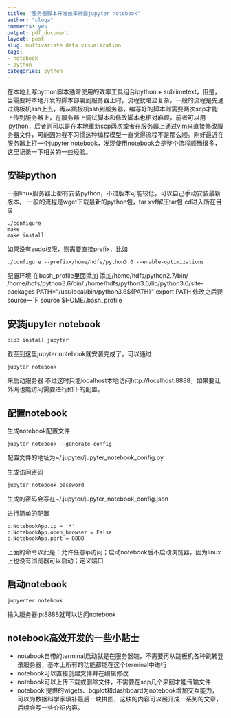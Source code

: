 ```yaml
---
title: "服务器脚本开发效率神器jupyter notebook"
author: "cloga"
comments: yes
output: pdf_document
layout: post
slug: multivariate data visualization
tags:
- notebook
- python
categories: python
---
```


在本地上写python脚本通常使用的效率工具组合ipython + sublimetext，但是，当需要将本地开发的脚本部署到服务器上时，流程就略显复杂，一般的流程是先通过跳板机ssh上去，再从跳板机ssh到服务器，编写好的脚本则需要两次scp才能上传到服务器上，在服务器上调试脚本和修改脚本也相对麻烦，前者可以用ipython，后者则可以是在本地重新scp两次或者在服务器上通过vim来直接修改服务器文件，可能因为我不习惯这种编程模型一直觉得流程不是那么顺。刚好最近在服务器上打一个jupyter notebook，发现使用notebook会是整个流程顺畅很多，这里记录一下相关的一些经验。

## 安装python

一般linux服务器上都有安装python，不过版本可能较低，可以自己手动安装最新版本。
一般的流程是wget下载最新的python包，tar xvf解压tar包
cd进入所在目录
```shh
./configure
make
make install
```

如果没有sudo权限，则需要直接prefix，比如
```shh
./configure --prefix=/home/hdfs/python3.6 --enable-optimizations
```

配置环境
在bash_profile里面添加
添加/home/hdfs/python2.7/bin/
/home/hdfs/python3.6/bin/:/home/hdfs/python3.6/lib/python3.6/site-packages
PATH="/usr/local/bin/python3.6${PATH}"
export PATH
修改之后要source一下
source $HOME/.bash_profile

## 安装jupyter notebook
```
pip3 install jupyter
```

截至到这里jupyter notebook就安装完成了，可以通过
```
jupyter notebook
```
来启动服务器
不过这时只能localhost本地访问http://localhost:8888，如果要让外网也能访问需要进行如下的配置。

## 配置notebook

生成notebook配置文件
```
jupyter notebook --generate-config
```

配置文件的地址为~/.jupyter/jupyter_notebook_config.py

生成访问密码
```
jupyter notebook password
```

生成的密码会写在~/.jupyter/jupyter_notebook_config.json

进行简单的配置
```
c.NotebookApp.ip = '*'
c.NotebookApp.open_browser = False
c.NotebookApp.port = 8888
```
上面的命令以此是：允许任意ip访问；启动notebook后不启动浏览器，因为linux上也没有浏览器可以启动；定义端口

## 启动notebook

```
jupyerter notebook
```

输入服务器ip:8888就可以访问notebook

## notebook高效开发的一些小贴士

- notebook自带的terminal启动就是在服务器端，不需要再从跳板机各种跳转登录服务器，基本上所有的功能都能在这个terminal中进行
- notebook可以直接创建文件并在编辑修改
- notebook可以上传下载或删除文件，不需要在scp几个来回才能传输文件
- notebook 提供的wigets、bqplot和dashboard为notebook增加交互能力，可以为数据科学家填补最后一块拼图，这块的内容可以展开成一系列的文章，后续会写一些介绍内容。